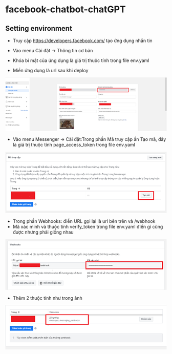 # facebook-chatbot-chatGPT

## Setting environment

- Truy cập https://developers.facebook.com/ tạo ứng dụng nhắn tin

- Vào menu Cài đặt -> Thông tin cơ bản
- Khóa bí mật của ứng dụng là giá trị thuộc tính trong file env.yaml
- Miền ứng dụng là url sau khi deploy

![This is an image](/image/basic_info.png)


- Vào menu Messenger -> Cài đặt:Trong phần Mã truy cập ấn Tạo mã, đây là giá trị thuộc tính page_access_token trong file env.yaml

![This is an image](/image/page_access_code.png)

- Trong phần Webhooks: điền URL gọi lại là url bên trên và /webhook
- Mã xác minh và thuộc tính verify_token trong file env.yaml điền gì cũng được nhưng phải giống nhau

![This is an image](/image/webhooks1.png)

- Thêm 2 thuộc tính như trong ảnh

![This is an image](/image/webhooks2.png)
